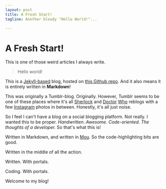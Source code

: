 ```yaml
---
layout: post
title: A Fresh Start!
tagline: Another bloody "Hello World!"...

---
```


# A Fresh Start!

This is one of those weird articles I always write.

> Hello world!

This is a [Jekyll-based](https://github.com/mojombo/jekyll) blog, hosted on [this Github repo](//github.com/jdrydn/codewithportals). And it also means it is entirely written in **Markdown**!

This was originally a Tumblr-blog. Originally. However, Tumblr seems to be one of these places where it's all [Sherlock](//jdryden.tumblr.com/post/34106005090) and [Doctor](//jdryden.tumblr.com/post/34021952128) [Who](//jdryden.tumblr.com/post/30588525759/the-way-i-see-it-every-life-is-a-pile-of-good) reblogs with a few [Instagram](//jdryden.tumblr.com/post/32885872630/we-made-pizza-we-made-pizza-taken-with) photos in between. Honestly, it's all just noise.

So I feel I can't have a blog on a social blogging platform. Not really. I wanted this to be proper. *Handwritten*. *Awesome*. *Code-oriented*. *The thoughts of a developer.* So that's what this is!

Written in Markdown, and written in [Mou](//mouapp.com). So the code-highlighting bits are good.

Written in the middle of all the action.

Written. With portals.

Coding. With portals.

Welcome to my blog!